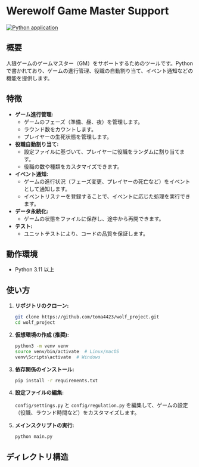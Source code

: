 # Werewolf Game Master Support

[![Python application](https://github.com/toma4423/wolf_project/actions/workflows/python-app.yml/badge.svg)](https://github.com/toma4423/wolf_project/actions/workflows/python-app.yml)

## 概要

人狼ゲームのゲームマスター（GM）をサポートするためのツールです。Python で書かれており、ゲームの進行管理、役職の自動割り当て、イベント通知などの機能を提供します。

## 特徴

*   **ゲーム進行管理:**
    *   ゲームのフェーズ（準備、昼、夜）を管理します。
    *   ラウンド数をカウントします。
    *   プレイヤーの生死状態を管理します。
*   **役職自動割り当て:**
    *   設定ファイルに基づいて、プレイヤーに役職をランダムに割り当てます。
    *   役職の数や種類をカスタマイズできます。
*   **イベント通知:**
    *   ゲームの進行状況（フェーズ変更、プレイヤーの死亡など）をイベントとして通知します。
    *   イベントリスナーを登録することで、イベントに応じた処理を実行できます。
*   **データ永続化:**
    *   ゲームの状態をファイルに保存し、途中から再開できます。
*   **テスト:**
    *   ユニットテストにより、コードの品質を保証します。

## 動作環境

*   Python 3.11 以上

## 使い方

1.  **リポジトリのクローン:**

    ```bash
    git clone https://github.com/toma4423/wolf_project.git
    cd wolf_project
    ```

2.  **仮想環境の作成 (推奨):**

    ```bash
    python3 -m venv venv
    source venv/bin/activate  # Linux/macOS
    venv\Scripts\activate  # Windows
    ```

3.  **依存関係のインストール:**

    ```bash
    pip install -r requirements.txt
    ```

4.  **設定ファイルの編集:**

    `config/settings.py` と `config/regulation.py` を編集して、ゲームの設定（役職、ラウンド時間など）をカスタマイズします。

5.  **メインスクリプトの実行:**

    ```bash
    python main.py
    ```

## ディレクトリ構造 